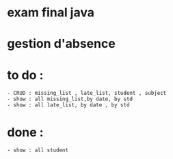 # exam final java

# gestion d'absence

# to do : 
    - CRUD : missing_list , late_list, student , subject 
    - show : all missing_list,by date, by std
    - show : all late_list, by date , by std 

# done : 
    - show : all student